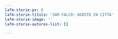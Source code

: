 ```yaml
---
lafm-storie-pv: 8
lafm-storie-titulo: 'SAM FALCO: AGOSTO IN CITTÀ'
lafm-storie-image: ''
lafm-storie-autores-list: []

---
```

